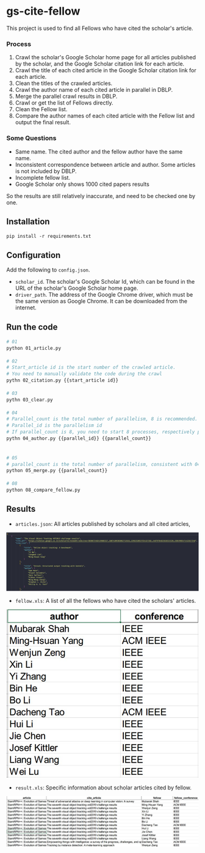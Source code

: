 # gs-cite-fellow

This project is used to find all Fellows who have cited the scholar's article. 

### Process

1. Crawl the scholar's Google Scholar home page for all articles published by the scholar, and the Google Scholar citation link for each article.
2. Crawl the title of each cited article in the Google Scholar citation  link for each article.
3. Clean the titles of the crawled articles. 
4. Crawl the author name of each cited article in parallel in DBLP.
5. Merge the parallel crawl results in DBLP.
6. Crawl or get the list of Fellows directly.
7. Clean the Fellow list. 
8. Compare the author names of each cited article with the Fellow list and output the final result.

### Some Questions

* Same name. The cited author and the fellow author have the same name. 
* Inconsistent correspondence between article and author. Some articles is not included by DBLP.
* Incomplete fellow list.
* Google Scholar only shows 1000 cited papers results

So the results are still relatively inaccurate, and need to be checked one by one.

## Installation

```
pip install -r requirements.txt
```

## Configuration

Add the following to ``config.json``.

* ``scholar_id``. The scholar's Google Scholar Id, which can be found in the URL of the scholar's Google Scholar home page.
* ``driver_path``. The address of the Google Chrome driver, which must be the same version as Google Chrome. It can be downloaded from the internet.

## Run the code

``` bash
# 01  
python 01_article.py

# 02 
# Start_article id is the start number of the crawled article. 
# You need to manually validate the code during the crawl
pythn 02_citation.py {{start_article id}}

# 03 
pythn 03_clear.py 

# 04 
# Parallel_count is the total number of parallelism, 8 is recommended. 
# Parallel_id is the parallelism id
# If parallel_count is 8, you need to start 8 processes, respectively python 04_author.py {{0..7}} 8
pythn 04_author.py {{parallel_id}} {{parallel_count}}


# 05
# parallel_count is the total number of parallelism, consistent with 04.
python 05_merge.py {{parallel_count}}

# 08 
python 08_compare_fellow.py

```

## Results

* ``articles.json``: All articles published by scholars and all cited articles,

![articles](figures/articles.jpg)

* ``fellow.xls``: A list of all the fellows who have cited the scholars' articles.

![fellow](figures/fellow.jpg)

* ``result.xls``: Specific information about scholar articles cited by fellow.

![result](figures/result.jpg)

